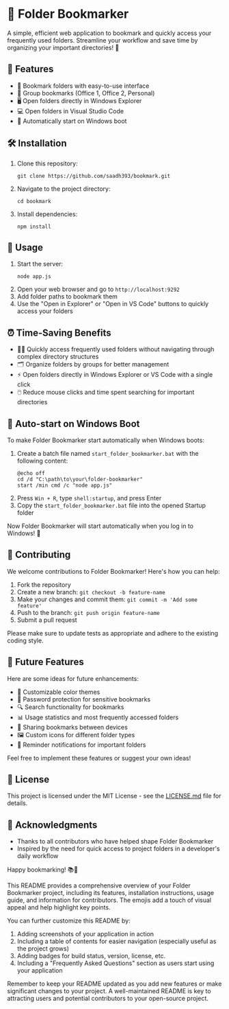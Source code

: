 # 📁 Folder Bookmarker

A simple, efficient web application to bookmark and quickly access your frequently used folders. Streamline your workflow and save time by organizing your important directories! 🚀

## 🌟 Features

- 📂 Bookmark folders with easy-to-use interface
- 🏢 Group bookmarks (Office 1, Office 2, Personal)
- 🖥️ Open folders directly in Windows Explorer
- 💻 Open folders in Visual Studio Code
- 🔄 Automatically start on Windows boot

## 🛠️ Installation

1. Clone this repository:
   ```
   git clone https://github.com/saadh393/bookmark.git
   ```
2. Navigate to the project directory:
   ```
   cd bookmark
   ```
3. Install dependencies:
   ```
   npm install
   ```

## 🚀 Usage

1. Start the server:
   ```
   node app.js
   ```
2. Open your web browser and go to `http://localhost:9292`
3. Add folder paths to bookmark them
4. Use the "Open in Explorer" or "Open in VS Code" buttons to quickly access your folders

## ⏰ Time-Saving Benefits

- 🏃‍♂️ Quickly access frequently used folders without navigating through complex directory structures
- 🗂️ Organize folders by groups for better management
- ⚡ Open folders directly in Windows Explorer or VS Code with a single click
- 🖱️ Reduce mouse clicks and time spent searching for important directories

## 🔄 Auto-start on Windows Boot

To make Folder Bookmarker start automatically when Windows boots:

1. Create a batch file named `start_folder_bookmarker.bat` with the following content:
   ```batch
   @echo off
   cd /d "C:\path\to\your\folder-bookmarker"
   start /min cmd /c "node app.js"
   ```
2. Press `Win + R`, type `shell:startup`, and press Enter
3. Copy the `start_folder_bookmarker.bat` file into the opened Startup folder

Now Folder Bookmarker will start automatically when you log in to Windows! 🎉

## 🤝 Contributing

We welcome contributions to Folder Bookmarker! Here's how you can help:

1. Fork the repository
2. Create a new branch: `git checkout -b feature-name`
3. Make your changes and commit them: `git commit -m 'Add some feature'`
4. Push to the branch: `git push origin feature-name`
5. Submit a pull request

Please make sure to update tests as appropriate and adhere to the existing coding style.

## 🚀 Future Features

Here are some ideas for future enhancements:

- 🌈 Customizable color themes
- 🔐 Password protection for sensitive bookmarks
- 🔍 Search functionality for bookmarks
- 📊 Usage statistics and most frequently accessed folders
- 🔗 Sharing bookmarks between devices
- 🖼️ Custom icons for different folder types
- 🔔 Reminder notifications for important folders

Feel free to implement these features or suggest your own ideas!

## 📄 License

This project is licensed under the MIT License - see the [LICENSE.md](LICENSE.md) file for details.

## 🙏 Acknowledgments

- Thanks to all contributors who have helped shape Folder Bookmarker
- Inspired by the need for quick access to project folders in a developer's daily workflow

Happy bookmarking! 📚🔖

This README provides a comprehensive overview of your Folder Bookmarker project, including its features, installation instructions, usage guide, and information for contributors. The emojis add a touch of visual appeal and help highlight key points.

You can further customize this README by:

1. Adding screenshots of your application in action
2. Including a table of contents for easier navigation (especially useful as the project grows)
3. Adding badges for build status, version, license, etc.
4. Including a "Frequently Asked Questions" section as users start using your application

Remember to keep your README updated as you add new features or make significant changes to your project. A well-maintained README is key to attracting users and potential contributors to your open-source project.
